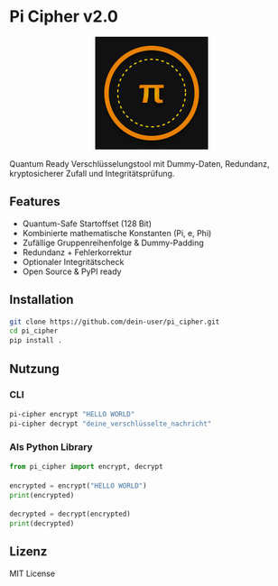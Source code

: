 # Pi Cipher v2.0

<p align="center">
  <img src="logo.svg" width="200" alt="Pi Cipher Logo">
</p>

Quantum Ready Verschlüsselungstool mit Dummy-Daten, Redundanz, kryptosicherer Zufall und Integritätsprüfung.

## Features

- Quantum-Safe Startoffset (128 Bit)
- Kombinierte mathematische Konstanten (Pi, e, Phi)
- Zufällige Gruppenreihenfolge & Dummy-Padding
- Redundanz + Fehlerkorrektur
- Optionaler Integritätscheck
- Open Source & PyPI ready

## Installation

```bash
git clone https://github.com/dein-user/pi_cipher.git
cd pi_cipher
pip install .
```

## Nutzung

### CLI

```bash
pi-cipher encrypt "HELLO WORLD"
pi-cipher decrypt "deine_verschlüsselte_nachricht"
```

### Als Python Library

```python
from pi_cipher import encrypt, decrypt

encrypted = encrypt("HELLO WORLD")
print(encrypted)

decrypted = decrypt(encrypted)
print(decrypted)
```

## Lizenz

MIT License
